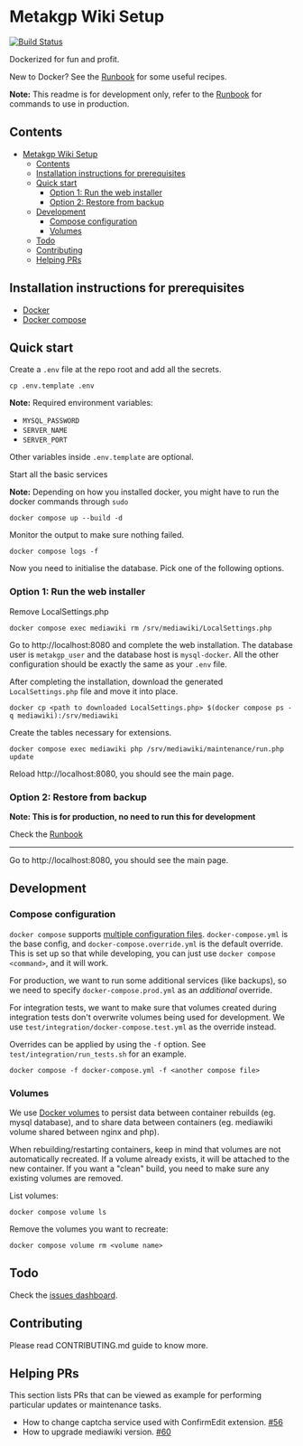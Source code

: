 # Metakgp Wiki Setup

[![Build Status](https://travis-ci.org/metakgp/metakgp-wiki.svg?branch=master)](https://travis-ci.org/metakgp/metakgp-wiki)

Dockerized for fun and profit.

New to Docker? See the [Runbook](./RUNBOOK.md) for some useful recipes.

**Note:** This readme is for development only, refer to the
[Runbook](./RUNBOOK.md) for commands to use in production.

## Contents

- [Metakgp Wiki Setup](#Metakgp-Wiki-Setup)
  - [Contents](#Contents)
  - [Installation instructions for prerequisites](#Installation-instructions-for-prerequisites)
  - [Quick start](#Quick-start)
    - [Option 1: Run the web installer](#Option-1-Run-the-web-installer)
    - [Option 2: Restore from backup](#Option-2-Restore-from-backup)
  - [Development](#Development)
    - [Compose configuration](#Compose-configuration)
    - [Volumes](#Volumes)
  - [Todo](#Todo)
  - [Contributing](#Contributing)
  - [Helping PRs](#Helping-PRs)

## Installation instructions for prerequisites

- [Docker](https://docs.docker.com/engine/installation/)
- [Docker compose](https://docs.docker.com/compose/install/)

## Quick start
Create a `.env` file at the repo root and add all the secrets.
```
cp .env.template .env
```

**Note:** Required environment variables:

- `MYSQL_PASSWORD`
- `SERVER_NAME`
- `SERVER_PORT`

Other variables inside `.env.template` are optional.

Start all the basic services

**Note:** Depending on how you installed docker, you might have to run the docker commands through `sudo`
```
docker compose up --build -d
```

Monitor the output to make sure nothing failed.

```
docker compose logs -f
```

Now you need to initialise the database. Pick one of the following
options.

### Option 1: Run the web installer

Remove LocalSettings.php
```
docker compose exec mediawiki rm /srv/mediawiki/LocalSettings.php
```

Go to http://localhost:8080 and complete the web installation. The
database user is `metakgp_user` and the database host is
`mysql-docker`. All the other configuration should be exactly the same
as your `.env` file.

After completing the installation, download the generated
`LocalSettings.php` file and move it into place.
```
docker cp <path to downloaded LocalSettings.php> $(docker compose ps -q mediawiki):/srv/mediawiki
```

Create the tables necessary for extensions.
```
docker compose exec mediawiki php /srv/mediawiki/maintenance/run.php update
```

Reload http://localhost:8080, you should see the main page.

### Option 2: Restore from backup

**Note: This is for production, no need to run this for development**

Check the [Runbook](./RUNBOOK.md)

***

Go to http://localhost:8080, you should see the main page.

## Development

### Compose configuration
`docker compose` supports
[multiple configuration files](https://docs.docker.com/compose/extends/#understanding-multiple-compose-files).
`docker-compose.yml` is the base config, and
`docker-compose.override.yml` is the default override. This is set up
so that while developing, you can just use `docker compose <command>`,
and it will work.

For production, we want to run some additional services (like backups),
so we need to specify `docker-compose.prod.yml` as an _additional_
override.

For integration tests, we want to make sure that volumes created
during integration tests don't overwrite volumes being used for
development. We use `test/integration/docker-compose.test.yml` as the
override instead.

Overrides can be applied by using the `-f` option. See
`test/integration/run_tests.sh` for an example.
```
docker compose -f docker-compose.yml -f <another compose file>
```

### Volumes
We use [Docker volumes](https://docs.docker.com/engine/tutorials/dockervolumes/)
to persist data between container rebuilds (eg. mysql database), and
to share data between containers (eg. mediawiki volume shared between
nginx and php).

When rebuilding/restarting containers, keep in mind that volumes are
not automatically recreated. If a volume already exists, it will be
attached to the new container. If you want a "clean" build, you need
to make sure any existing volumes are removed.

List volumes:
```
docker compose volume ls
```

Remove the volumes you want to recreate:
```
docker compose volume rm <volume name>
```

## Todo

Check the [issues
dashboard](https://github.com/metakgp/metakgp-wiki/issues?q=is%3Aissue+is%3Aopen+label%3Afeature).

## Contributing

Please read CONTRIBUTING.md guide to know more.

## Helping PRs

This section lists PRs that can be viewed as example for performing particular updates or maintenance tasks.

- How to change captcha service used with ConfirmEdit extension. [#56](https://github.com/metakgp/metakgp-wiki/pull/56)
- How to upgrade mediawiki version. [#60](https://github.com/metakgp/metakgp-wiki/pull/60)
